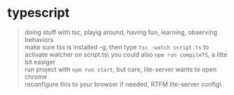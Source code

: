 # typescript
> doing stuff with tsc, playig around, having fun, learning, observing behaviors\
> make sure tss is installed -g, then type `tsc -watch script.ts` to activate watcher on script.ts\ you could also `npm run compileTS`, a litte bit easiger\
> run project with `npm run start`, but care, lite-server wants to open chrome\
> reconfigure this to your browser if needed, RTFM lite-server config\
 